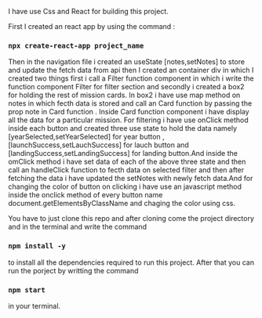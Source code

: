 I have use Css and React for building this project.

First I created an react app by using the command :

### `npx create-react-app project_name`

Then in the navigation file i created an useState [notes,setNotes] to store and update the fetch data from api then  I created an container div in which I created two things first i call a Filter function component in which i write the function component Filter for filter section  and secondly i created a box2 for holding the rest of mission cards. In box2 i have use map method on notes in which fecth data is stored and call an Card function by passing the prop note in Card function . Inside Card function component i have display all the data for a particular mission. For filtering i have use onClick method inside each button and created three use state to hold the data namely [yearSelected,setYearSelected] for year button ,[launchSuccess,setLauchSuccess] for lauch button and 
[landingSuccess,setLandingSuccess] for landing button.And inside the omClick method i have set data of each of the above three state  and then call an handleClick function to fecth data on selected filter and then after fetching the data i have updated the setNotes with newly fetch data.And for changing the color of button on clicking i have use an javascript method inside the onclick method of every button name document.getElementsByClassName and chaging the color using css.

You have to just clone this repo and after cloning come the project directory and  in the terminal and write the command 

 ### `npm install -y`
 to install all the dependencies required to run this project.
 After that you can run the porject by writting the command
### `npm start`
in your terminal.

